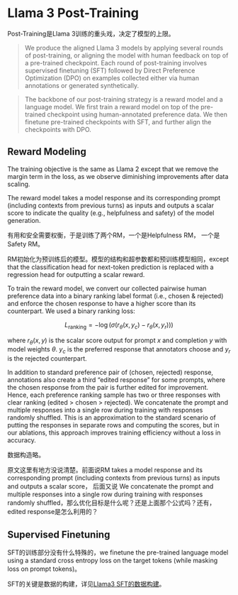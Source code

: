 # Llama 3 Post-Training

Post-Training是Llama 3训练的重头戏，决定了模型的上限。

> We produce the aligned Llama 3 models by applying several rounds of post-training, or aligning the model with human feedback on top of a pre-trained checkpoint. Each round of post-training involves supervised finetuning (SFT) followed by Direct Preference Optimization (DPO) on examples collected either via human annotations or generated synthetically.

> The backbone of our post-training strategy is a reward model and a language model. We first train a reward model on top of the pre-trained checkpoint using human-annotated preference data. We then finetune pre-trained checkpoints with SFT, and further align the checkpoints with DPO.

## Reward Modeling
The training objective is the same as Llama 2 except that we remove the margin term in the loss, as we observe diminishing improvements after data scaling. 

The reward model takes a model response and its corresponding prompt (including contexts from previous turns) as inputs and outputs a scalar score to indicate the quality (e.g., helpfulness and safety) of the model generation. 

有用和安全需要权衡，于是训练了两个RM，一个是Helpfulness RM， 一个是Safety RM。

RM初始化为预训练后的模型。模型的结构和超参数都和预训练模型相同，except that the classification head for next-token prediction is replaced with a regression head for outputting a scalar reward.

To train the reward model, we convert our collected pairwise human preference data into a binary ranking label format (i.e., chosen & rejected) and enforce the chosen response to have a higher score than its counterpart. We used a binary ranking loss:

$$
L_{\text{ranking}} = -\log(\sigma(r_{\theta}(x, y_c) - r_{\theta}(x, y_r)))
$$

where $r_{\theta}(x, y)$ is the scalar score output for prompt $x$ and completion $y$ with model weights $\theta$. $y_c$ is the preferred response that annotators choose and $y_r$ is the rejected counterpart.

In addition to standard preference pair of (chosen, rejected) response, annotations also create a third “edited response” for some prompts, where the chosen response from the pair is further edited for improvement. Hence, each preference ranking sample has two or three responses with clear ranking (edited > chosen > rejected). We concatenate the prompt and multiple responses into a single row during training with responses randomly shuffled. This is an approximation to the standard scenario of putting the responses in separate rows and computing the scores, but in our ablations, this approach improves training efficiency without a loss in accuracy.

数据构造略。

原文这里有地方没说清楚。前面说RM takes a model response and its corresponding prompt (including contexts from previous turns) as inputs and outputs a scalar score， 后面又说 We concatenate the prompt and multiple responses into a single row during training with responses randomly shuffled，那么优化目标是什么呢？还是上面那个公式吗？还有，edited response是怎么利用的？

## Supervised Finetuning

SFT的训练部分没有什么特殊的，we finetune the pre-trained language model using a standard cross entropy loss on the target tokens (while masking loss on prompt tokens)。

SFT的关键是数据的构建，详见[Llama3 SFT的数据构建](llm_foundation/llama3/llama3_sft_data.md)。


